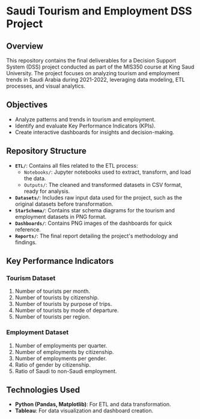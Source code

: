 # Saudi Tourism and Employment DSS Project

## Overview
This repository contains the final deliverables for a Decision Support System (DSS) project conducted as part of the MIS350 course at King Saud University. The project focuses on analyzing tourism and employment trends in Saudi Arabia during 2021-2022, leveraging data modeling, ETL processes, and visual analytics.

## Objectives
- Analyze patterns and trends in tourism and employment.
- Identify and evaluate Key Performance Indicators (KPIs).
- Create interactive dashboards for insights and decision-making.

## Repository Structure
- **`ETL/`**: Contains all files related to the ETL process:
  - `Notebooks/`: Jupyter notebooks used to extract, transform, and load the data.
  - `Outputs/`: The cleaned and transformed datasets in CSV format, ready for analysis.
- **`Datasets/`**: Includes raw input data used for the project, such as the original datasets before transformation.
- **`StarSchema/`**: Contains star schema diagrams for the tourism and employment datasets in PNG format.
- **`Dashboards/`**: Contains PNG images of the dashboards for quick reference.
- **`Reports/`**: The final report detailing the project's methodology and findings.

## Key Performance Indicators
### Tourism Dataset
1. Number of tourists per month.
2. Number of tourists by citizenship.
3. Number of tourists by purpose of trips.
4. Number of tourists by mode of departure.
5. Number of tourists per region.

### Employment Dataset
1. Number of employments per quarter.
2. Number of employments by citizenship.
3. Number of employments per gender.
4. Ratio of gender by citizenship.
5. Ratio of Saudi to non-Saudi employment.

## Technologies Used
- **Python (Pandas, Matplotlib)**: For ETL and data transformation.
- **Tableau**: For data visualization and dashboard creation.
